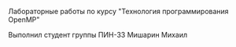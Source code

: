 Лабораторные работы по курсу "Технология программирования OpenMP"

Выполнил студент группы ПИН-33 Мишарин Михаил
